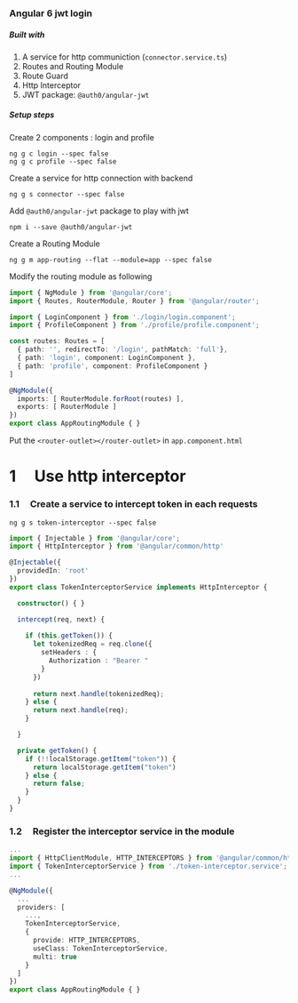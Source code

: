 ### Angular 6 jwt login

##### Built with
1) A service for http communiction (`connector.service.ts`)
2) Routes and Routing Module 
3) Route Guard
4) Http Interceptor
5) JWT package: `@auth0/angular-jwt`

##### Setup steps

Create 2 components : login and profile
```
ng g c login --spec false
ng g c profile --spec false
```
Create a service for http connection with backend
```
ng g s connector --spec false
```
Add `@auth0/angular-jwt` package to play with jwt
```
npm i --save @auth0/angular-jwt
```
Create a Routing Module
```
ng g m app-routing --flat --module=app --spec false
```
Modify the routing module as following
```typescript
import { NgModule } from '@angular/core';
import { Routes, RouterModule, Router } from '@angular/router';

import { LoginComponent } from './login/login.component';
import { ProfileComponent } from './profile/profile.component';

const routes: Routes = [
  { path: '', redirectTo: '/login', pathMatch: 'full'},
  { path: 'login', component: LoginComponent },
  { path: 'profile', component: ProfileComponent }
]

@NgModule({
  imports: [ RouterModule.forRoot(routes) ],
  exports: [ RouterModule ]
})
export class AppRoutingModule { }

```
Put the `<router-outlet></router-outlet>` in `app.component.html`
# 1  &nbsp;  &nbsp; Use http interceptor

### 1.1  &nbsp;  &nbsp; Create a service to intercept token in each requests

```
ng g s token-interceptor --spec false
```

```typescript
import { Injectable } from '@angular/core';
import { HttpInterceptor } from '@angular/common/http'

@Injectable({
  providedIn: 'root'
})
export class TokenInterceptorService implements HttpInterceptor {

  constructor() { }

  intercept(req, next) {
    
    if (this.getToken()) {
      let tokenizedReq = req.clone({
        setHeaders : {
          Authorization : "Bearer "
        }
      })
  
      return next.handle(tokenizedReq);
    } else {
      return next.handle(req);
    }

  }

  private getToken() {
    if (!!localStorage.getItem("token")) {
      return localStorage.getItem("token")
    } else {
      return false;
    }
  }
}
```
### 1.2   &nbsp;  &nbsp; Register the interceptor service in the module

```typescript
...
import { HttpClientModule, HTTP_INTERCEPTORS } from '@angular/common/http';
import { TokenInterceptorService } from './token-interceptor.service';
...

@NgModule({
  ...
  providers: [
    ...,
    TokenInterceptorService, 
    {
      provide: HTTP_INTERCEPTORS,
      useClass: TokenInterceptorService,
      multi: true
    }
  ]
})
export class AppRoutingModule { }

```


